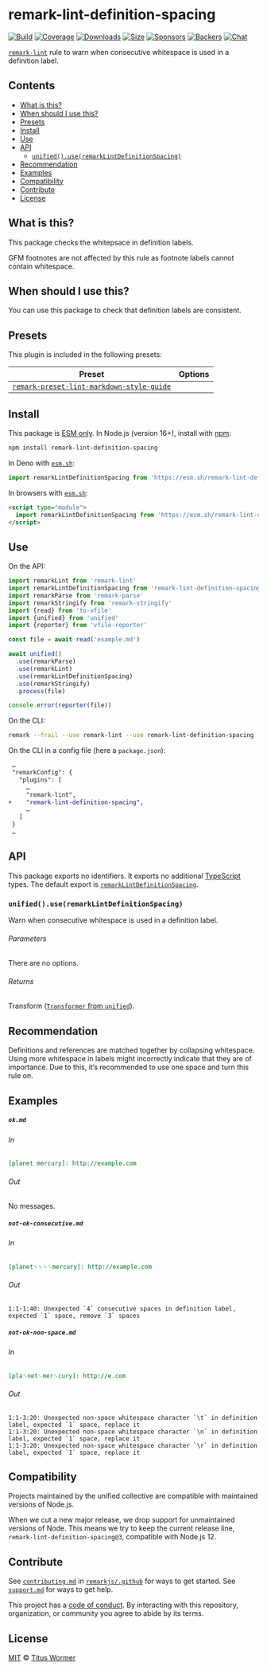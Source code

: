 <!--This file is generated-->

# remark-lint-definition-spacing

[![Build][badge-build-image]][badge-build-url]
[![Coverage][badge-coverage-image]][badge-coverage-url]
[![Downloads][badge-downloads-image]][badge-downloads-url]
[![Size][badge-size-image]][badge-size-url]
[![Sponsors][badge-funding-sponsors-image]][badge-funding-url]
[![Backers][badge-funding-backers-image]][badge-funding-url]
[![Chat][badge-chat-image]][badge-chat-url]

[`remark-lint`][github-remark-lint] rule to warn when consecutive whitespace is used in
a definition label.

## Contents

* [What is this?](#what-is-this)
* [When should I use this?](#when-should-i-use-this)
* [Presets](#presets)
* [Install](#install)
* [Use](#use)
* [API](#api)
  * [`unified().use(remarkLintDefinitionSpacing)`](#unifieduseremarklintdefinitionspacing)
* [Recommendation](#recommendation)
* [Examples](#examples)
* [Compatibility](#compatibility)
* [Contribute](#contribute)
* [License](#license)

## What is this?

This package checks the whitepsace in definition labels.

GFM footnotes are not affected by this rule as footnote labels cannot
contain whitespace.

## When should I use this?

You can use this package to check that definition labels are consistent.

## Presets

This plugin is included in the following presets:

| Preset | Options |
| - | - |
| [`remark-preset-lint-markdown-style-guide`](https://github.com/remarkjs/remark-lint/tree/main/packages/remark-preset-lint-markdown-style-guide) | |

## Install

This package is [ESM only][github-gist-esm].
In Node.js (version 16+),
install with [npm][npm-install]:

```sh
npm install remark-lint-definition-spacing
```

In Deno with [`esm.sh`][esm-sh]:

```js
import remarkLintDefinitionSpacing from 'https://esm.sh/remark-lint-definition-spacing@3'
```

In browsers with [`esm.sh`][esm-sh]:

```html
<script type="module">
  import remarkLintDefinitionSpacing from 'https://esm.sh/remark-lint-definition-spacing@3?bundle'
</script>
```

## Use

On the API:

```js
import remarkLint from 'remark-lint'
import remarkLintDefinitionSpacing from 'remark-lint-definition-spacing'
import remarkParse from 'remark-parse'
import remarkStringify from 'remark-stringify'
import {read} from 'to-vfile'
import {unified} from 'unified'
import {reporter} from 'vfile-reporter'

const file = await read('example.md')

await unified()
  .use(remarkParse)
  .use(remarkLint)
  .use(remarkLintDefinitionSpacing)
  .use(remarkStringify)
  .process(file)

console.error(reporter(file))
```

On the CLI:

```sh
remark --frail --use remark-lint --use remark-lint-definition-spacing .
```

On the CLI in a config file (here a `package.json`):

```diff
 …
 "remarkConfig": {
   "plugins": [
     …
     "remark-lint",
+    "remark-lint-definition-spacing",
     …
   ]
 }
 …
```

## API

This package exports no identifiers.
It exports no additional [TypeScript][typescript] types.
The default export is
[`remarkLintDefinitionSpacing`][api-remark-lint-definition-spacing].

### `unified().use(remarkLintDefinitionSpacing)`

Warn when consecutive whitespace is used in a definition label.

###### Parameters

There are no options.

###### Returns

Transform ([`Transformer` from `unified`][github-unified-transformer]).

## Recommendation

Definitions and references are matched together by collapsing whitespace.
Using more whitespace in labels might incorrectly indicate that they are of
importance.
Due to this, it’s recommended to use one space and turn this rule on.

## Examples

##### `ok.md`

###### In

```markdown
[planet mercury]: http://example.com
```

###### Out

No messages.

##### `not-ok-consecutive.md`

###### In

```markdown
[planet␠␠␠␠mercury]: http://example.com
```

###### Out

```text
1:1-1:40: Unexpected `4` consecutive spaces in definition label, expected `1` space, remove `3` spaces
```

##### `not-ok-non-space.md`

###### In

```markdown
[pla␉net␊mer␍cury]: http://e.com
```

###### Out

```text
1:1-3:20: Unexpected non-space whitespace character `\t` in definition label, expected `1` space, replace it
1:1-3:20: Unexpected non-space whitespace character `\n` in definition label, expected `1` space, replace it
1:1-3:20: Unexpected non-space whitespace character `\r` in definition label, expected `1` space, replace it
```

## Compatibility

Projects maintained by the unified collective are compatible with maintained
versions of Node.js.

When we cut a new major release, we drop support for unmaintained versions of
Node.
This means we try to keep the current release line,
`remark-lint-definition-spacing@3`,
compatible with Node.js 12.

## Contribute

See [`contributing.md`][github-dotfiles-contributing] in [`remarkjs/.github`][github-dotfiles-health] for ways
to get started.
See [`support.md`][github-dotfiles-support] for ways to get help.

This project has a [code of conduct][github-dotfiles-coc].
By interacting with this repository, organization, or community you agree to
abide by its terms.

## License

[MIT][file-license] © [Titus Wormer][author]

[api-remark-lint-definition-spacing]: #unifieduseremarklintdefinitionspacing

[author]: https://wooorm.com

[badge-build-image]: https://github.com/remarkjs/remark-lint/workflows/main/badge.svg

[badge-build-url]: https://github.com/remarkjs/remark-lint/actions

[badge-chat-image]: https://img.shields.io/badge/chat-discussions-success.svg

[badge-chat-url]: https://github.com/remarkjs/remark/discussions

[badge-coverage-image]: https://img.shields.io/codecov/c/github/remarkjs/remark-lint.svg

[badge-coverage-url]: https://codecov.io/github/remarkjs/remark-lint

[badge-downloads-image]: https://img.shields.io/npm/dm/remark-lint-definition-spacing.svg

[badge-downloads-url]: https://www.npmjs.com/package/remark-lint-definition-spacing

[badge-funding-backers-image]: https://opencollective.com/unified/backers/badge.svg

[badge-funding-sponsors-image]: https://opencollective.com/unified/sponsors/badge.svg

[badge-funding-url]: https://opencollective.com/unified

[badge-size-image]: https://img.shields.io/bundlejs/size/remark-lint-definition-spacing

[badge-size-url]: https://bundlejs.com/?q=remark-lint-definition-spacing

[esm-sh]: https://esm.sh

[file-license]: https://github.com/remarkjs/remark-lint/blob/main/license

[github-dotfiles-coc]: https://github.com/remarkjs/.github/blob/main/code-of-conduct.md

[github-dotfiles-contributing]: https://github.com/remarkjs/.github/blob/main/contributing.md

[github-dotfiles-health]: https://github.com/remarkjs/.github

[github-dotfiles-support]: https://github.com/remarkjs/.github/blob/main/support.md

[github-gist-esm]: https://gist.github.com/sindresorhus/a39789f98801d908bbc7ff3ecc99d99c

[github-remark-lint]: https://github.com/remarkjs/remark-lint

[github-unified-transformer]: https://github.com/unifiedjs/unified#transformer

[npm-install]: https://docs.npmjs.com/cli/install

[typescript]: https://www.typescriptlang.org
